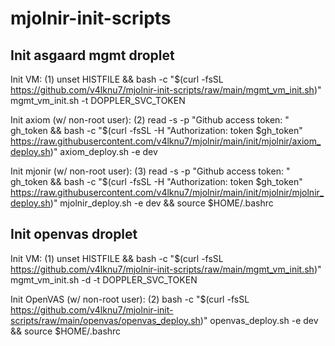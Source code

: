 # mjolnir-init-scripts

## Init asgaard mgmt droplet

Init VM: (1) unset HISTFILE && bash -c "$(curl -fsSL https://github.com/v4lknu7/mjolnir-init-scripts/raw/main/mgmt_vm_init.sh)" mgmt_vm_init.sh -t DOPPLER_SVC_TOKEN

Init axiom (w/ non-root user): (2) read -s -p "Github access token: " gh_token && bash -c "$(curl -fsSL -H "Authorization: token $gh_token" https://raw.githubusercontent.com/v4lknu7/mjolnir/main/init/mjolnir/axiom_deploy.sh)" axiom_deploy.sh -e dev

Init mjonir (w/ non-root user): (3) read -s -p "Github access token: " gh_token && bash -c "$(curl -fsSL -H "Authorization: token $gh_token" https://raw.githubusercontent.com/v4lknu7/mjolnir/main/init/mjolnir/mjolnir_deploy.sh)" mjolnir_deploy.sh -e dev && source $HOME/.bashrc

## Init openvas droplet

Init VM: (1) unset HISTFILE && bash -c "$(curl -fsSL https://github.com/v4lknu7/mjolnir-init-scripts/raw/main/mgmt_vm_init.sh)" mgmt_vm_init.sh -d -t DOPPLER_SVC_TOKEN

Init OpenVAS (w/ non-root user): (2) bash -c "$(curl -fsSL https://github.com/v4lknu7/mjolnir-init-scripts/raw/main/openvas/openvas_deploy.sh)" openvas_deploy.sh -e dev && source $HOME/.bashrc
